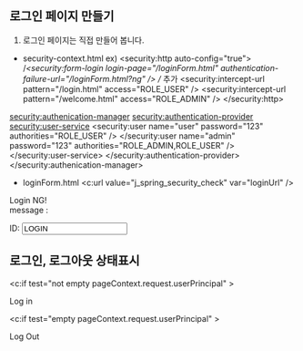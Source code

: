 ## 로그인 페이지 만들기
1. 로그인 페이지는 직접 만들어 봅니다.
- security-context.html
 ex)
 <security:http auto-config="true">
    /*<security:form-login login-page="/loginForm.html"
        authentication-failure-url="/loginForm.html?ng"    /> /* 추가
    <security:intercept-url pattern="/login.html" access="ROLE_USER" />
    <security:intercept-url pattern="/welcome.html" access="ROLE_ADMIN" />
 </security:http>

 <security:authenication-manager>
    <security:authentication-provider>
        <security:user-service>
            <security:user name="user" password="123" authorities="ROLE_USER" />
            </security:user name="admin" password="123" authorities="ROLE_ADMIN,ROLE_USER" />
        </security:user-service>
    </security:authentication-provider>
 </security:authenication-manager>

 - loginForm.html
<c:url value="j_spring_security_check" var="loginUrl" />
<form action="${loginUrl}"  method="post" >
<c:if test=="${param.ng != null}">
    <p>
        Login NG! <br />
        <c:if test="${SPRING_SECURITY_LAST_EXCEPTION != NULL}" />
            message : <c:out value="${SPRING_SECURITY_LAST_EXCEPTION.message}" />
        </c:if>
    </p>
</c:if>
    ID: <input type="text" name="j_username> <br />
    PW: <input type="text" name="j_password> <br />
    <input type="submit" value="LOGIN">
</form>

## 로그인, 로그아웃 상태표시
<c:if test="not empty pageContext.request.userPrincipal" >
<p>
    Log in
</p>
</c:if>

<c:if test="empty pageContext.request.userPrincipal" >
<p>
    Log Out
</p>
</c:if>
